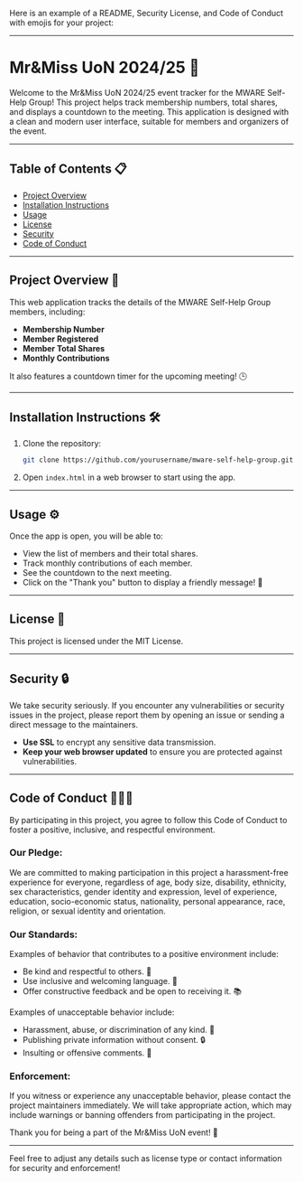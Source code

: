Here is an example of a README, Security License, and Code of Conduct with emojis for your project:

---

# Mr&Miss UoN 2024/25 🎉

Welcome to the Mr&Miss UoN 2024/25 event tracker for the MWARE Self-Help Group! This project helps track membership numbers, total shares, and displays a countdown to the meeting. This application is designed with a clean and modern user interface, suitable for members and organizers of the event.

---

## Table of Contents 📋

- [Project Overview](#project-overview)
- [Installation Instructions](#installation-instructions)
- [Usage](#usage)
- [License](#license)
- [Security](#security)
- [Code of Conduct](#code-of-conduct)

---

## Project Overview 🚀

This web application tracks the details of the MWARE Self-Help Group members, including:

- **Membership Number**
- **Member Registered**
- **Member Total Shares**
- **Monthly Contributions**

It also features a countdown timer for the upcoming meeting! 🕒

---

## Installation Instructions 🛠️

1. Clone the repository:
   ```bash
   git clone https://github.com/yourusername/mware-self-help-group.git
   ```

2. Open `index.html` in a web browser to start using the app.

---

## Usage ⚙️

Once the app is open, you will be able to:

- View the list of members and their total shares.
- Track monthly contributions of each member.
- See the countdown to the next meeting.
- Click on the "Thank you" button to display a friendly message! 🎉

---

## License 📝

This project is licensed under the MIT License.

---

## Security 🔒

We take security seriously. If you encounter any vulnerabilities or security issues in the project, please report them by opening an issue or sending a direct message to the maintainers.

- **Use SSL** to encrypt any sensitive data transmission.
- **Keep your web browser updated** to ensure you are protected against vulnerabilities.

---

## Code of Conduct 🧑‍🤝‍🧑

By participating in this project, you agree to follow this Code of Conduct to foster a positive, inclusive, and respectful environment.

### Our Pledge:
We are committed to making participation in this project a harassment-free experience for everyone, regardless of age, body size, disability, ethnicity, sex characteristics, gender identity and expression, level of experience, education, socio-economic status, nationality, personal appearance, race, religion, or sexual identity and orientation.

### Our Standards:
Examples of behavior that contributes to a positive environment include:
- Be kind and respectful to others. 🌈
- Use inclusive and welcoming language. 🤝
- Offer constructive feedback and be open to receiving it. 📚

Examples of unacceptable behavior include:
- Harassment, abuse, or discrimination of any kind. 🚫
- Publishing private information without consent. 🔒
- Insulting or offensive comments. 🛑

### Enforcement:
If you witness or experience any unacceptable behavior, please contact the project maintainers immediately. We will take appropriate action, which may include warnings or banning offenders from participating in the project.

Thank you for being a part of the Mr&Miss UoN event! 🎉

---

Feel free to adjust any details such as license type or contact information for security and enforcement!
